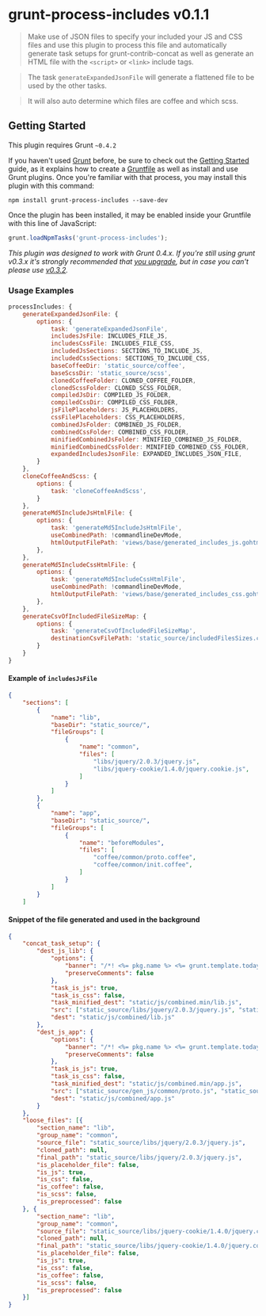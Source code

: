 # grunt-process-includes v0.1.1

> Make use of JSON files to specify your included your JS and CSS files and use this plugin to process this file and automatically generate task setups for grunt-contrib-concat as well as generate an HTML file with the `<script>` or `<link>` include tags.

> The task `generateExpandedJsonFile` will generate a flattened file to be used by the other tasks.

> It will also auto determine which files are coffee and which scss.


## Getting Started
This plugin requires Grunt `~0.4.2`

If you haven't used [Grunt](http://gruntjs.com/) before, be sure to check out the [Getting Started](http://gruntjs.com/getting-started) guide, as it explains how to create a [Gruntfile](http://gruntjs.com/sample-gruntfile) as well as install and use Grunt plugins. Once you're familiar with that process, you may install this plugin with this command:

```shell
npm install grunt-process-includes --save-dev
```

Once the plugin has been installed, it may be enabled inside your Gruntfile with this line of JavaScript:

```js
grunt.loadNpmTasks('grunt-process-includes');
```

*This plugin was designed to work with Grunt 0.4.x. If you're still using grunt v0.3.x it's strongly recommended that [you upgrade](http://gruntjs.com/upgrading-from-0.3-to-0.4), but in case you can't please use [v0.3.2](https://github.com/gruntjs/grunt-contrib-copy/tree/grunt-0.3-stable).*


### Usage Examples

```js
processIncludes: {
	generateExpandedJsonFile: {
		options: {
			task: 'generateExpandedJsonFile',
			includesJsFile: INCLUDES_FILE_JS,
			includesCssFile: INCLUDES_FILE_CSS,
			includedJsSections: SECTIONS_TO_INCLUDE_JS,
			includedCssSections: SECTIONS_TO_INCLUDE_CSS,
			baseCoffeeDir: 'static_source/coffee',
			baseScssDir: 'static_source/scss',
			clonedCoffeeFolder: CLONED_COFFEE_FOLDER,
			clonedScssFolder: CLONED_SCSS_FOLDER,
			compiledJsDir: COMPILED_JS_FOLDER,
			compiledCssDir: COMPILED_CSS_FOLDER,
			jsFilePlaceholders: JS_PLACEHOLDERS,
			cssFilePlaceholders: CSS_PLACEHOLDERS,
			combinedJsFolder: COMBINED_JS_FOLDER,
			combinedCssFolder: COMBINED_CSS_FOLDER,
			minifiedCombinedJsFolder: MINIFIED_COMBINED_JS_FOLDER,
			minifiedCombinedCssFolder: MINIFIED_COMBINED_CSS_FOLDER,
			expandedIncludesJsonFile: EXPANDED_INCLUDES_JSON_FILE,
		}
	},
	cloneCoffeeAndScss: {
		options: {
			task: 'cloneCoffeeAndScss',
		}
	},
	generateMd5IncludeJsHtmlFile: {
		options: {
			task: 'generateMd5IncludeJsHtmlFile',
			useCombinedPath: !commandlineDevMode,
			htmlOutputFilePath: 'views/base/generated_includes_js.gohtml',
		},
	},
	generateMd5IncludeCssHtmlFile: {
		options: {
			task: 'generateMd5IncludeCssHtmlFile',
			useCombinedPath: !commandlineDevMode,
			htmlOutputFilePath: 'views/base/generated_includes_css.gohtml',
		},
	},
	generateCsvOfIncludedFileSizeMap: {
		options: {
			task: 'generateCsvOfIncludedFileSizeMap',
			destinationCsvFilePath: 'static_source/includedFilesSizes.csv',
		}
	}
}
```


#### Example of `includesJsFile`

```json
{
	"sections": [
		{
			"name": "lib",
			"baseDir": "static_source/",
			"fileGroups": [
				{
					"name": "common",
					"files": [
						"libs/jquery/2.0.3/jquery.js",
						"libs/jquery-cookie/1.4.0/jquery.cookie.js",
					]
				}
			]
		},
		{
			"name": "app",
			"baseDir": "static_source/",
			"fileGroups": [
				{
					"name": "beforeModules",
					"files": [
						"coffee/common/proto.coffee",
						"coffee/common/init.coffee",
					]
				}
			]
		}
	]
```

#### Snippet of the file generated and used in the background
```json
{
	"concat_task_setup": {
		"dest_js_lib": {
			"options": {
				"banner": "/*! <%= pkg.name %> <%= grunt.template.today(\"yyyy-mm-dd\") %> */\n",
				"preserveComments": false
			},
			"task_is_js": true,
			"task_is_css": false,
			"task_minified_dest": "static/js/combined.min/lib.js",
			"src": ["static_source/libs/jquery/2.0.3/jquery.js", "static_source/libs/jquery-cookie/1.4.0/jquery.cookie.js"],
			"dest": "static/js/combined/lib.js"
		},
		"dest_js_app": {
			"options": {
				"banner": "/*! <%= pkg.name %> <%= grunt.template.today(\"yyyy-mm-dd\") %> */\n",
				"preserveComments": false
			},
			"task_is_js": true,
			"task_is_css": false,
			"task_minified_dest": "static/js/combined.min/app.js",
			"src": ["static_source/gen_js/common/proto.js", "static_source/gen_js/common/init.js"],
			"dest": "static/js/combined/app.js"
		}
	},
	"loose_files": [{
		"section_name": "lib",
		"group_name": "common",
		"source_file": "static_source/libs/jquery/2.0.3/jquery.js",
		"cloned_path": null,
		"final_path": "static_source/libs/jquery/2.0.3/jquery.js",
		"is_placeholder_file": false,
		"is_js": true,
		"is_css": false,
		"is_coffee": false,
		"is_scss": false,
		"is_preprocessed": false
	}, {
		"section_name": "lib",
		"group_name": "common",
		"source_file": "static_source/libs/jquery-cookie/1.4.0/jquery.cookie.js",
		"cloned_path": null,
		"final_path": "static_source/libs/jquery-cookie/1.4.0/jquery.cookie.js",
		"is_placeholder_file": false,
		"is_js": true,
		"is_css": false,
		"is_coffee": false,
		"is_scss": false,
		"is_preprocessed": false
	}]
}
```
